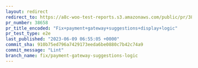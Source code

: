 ```yaml
---
layout: redirect
redirect_to: https://a8c-woo-test-reports.s3.amazonaws.com/public/pr/38658/e2e/index.html
pr_number: 38658
pr_title_encoded: "Fix+payment+gateway+suggestions+display+logic"
pr_test_type: e2e
last_published: "2023-06-09 06:55:05 +0000"
commit_sha: 910b75ed796a7429173eeda6be0880c7b42c74a9
commit_message: "Lint"
branch_name: fix/payment-gateway-suggestions-logic
---
```


